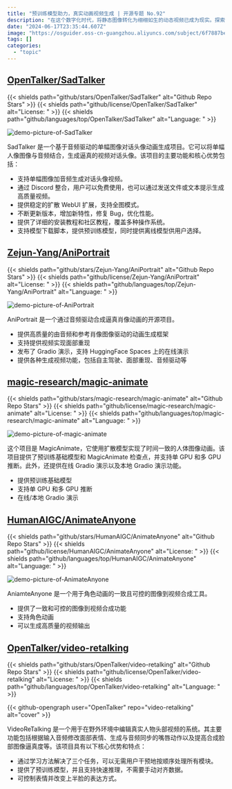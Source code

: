 ```yaml
---
title: "预训练模型助力，真实动画视频生成 | 开源专题 No.92"
description: "在这个数字化时代，将静态图像转化为栩栩如生的动态视频已成为现实。探索这些开源项目，一起揭开图像到视频动画合成的神秘面纱，感受技术的革新和创意的力量。"
date: "2024-06-17T23:35:44.607Z"
image: "https://osguider.oss-cn-guangzhou.aliyuncs.com/subject/6f7887bec88b6a3fd87e96ad4f74b091.png"
tags: []
categories:
  - "topic"
---
```


## [OpenTalker/SadTalker](https://github.com/OpenTalker/SadTalker)

{{< shields path="github/stars/OpenTalker/SadTalker" alt="Github Repo Stars" >}} {{< shields path="github/license/OpenTalker/SadTalker" alt="License: " >}} {{< shields path="github/languages/top/OpenTalker/SadTalker" alt="Language: " >}}

![demo-picture-of-SadTalker](https://static.osguider.com/subject/github/OpenTalker/SadTalker/3439b7e4793272474b24a7c0b5670169.gif)

SadTalker 是一个基于音频驱动的单幅图像对话头像动画生成项目。它可以将单幅人像图像与音频结合，生成逼真的视频对话头像。该项目的主要功能和核心优势包括：

- 支持单幅图像加音频生成对话头像视频。
- 通过 Discord 整合，用户可以免费使用，也可以通过发送文件或文本提示生成高质量视频。
- 提供稳定的扩散 WebUI 扩展，支持全图模式。
- 不断更新版本，增加新特性，修复 Bug，优化性能。
- 提供了详细的安装教程和社区教程，覆盖多种操作系统。
- 支持模型下载脚本，提供预训练模型，同时提供离线模型供用户选择。
  
## [Zejun-Yang/AniPortrait](https://github.com/Zejun-Yang/AniPortrait)

{{< shields path="github/stars/Zejun-Yang/AniPortrait" alt="Github Repo Stars" >}} {{< shields path="github/license/Zejun-Yang/AniPortrait" alt="License: " >}} {{< shields path="github/languages/top/Zejun-Yang/AniPortrait" alt="Language: " >}}

![demo-picture-of-AniPortrait](https://static.osguider.com/subject/github/Zejun-Yang/AniPortrait/c1748c4d6e512d3810da5f1d4f8cc2db.png)

AniPortrait 是一个通过音频驱动合成逼真肖像动画的开源项目。

- 提供高质量的由音频和参考肖像图像驱动的动画生成框架
- 支持提供视频实现面部重现
- 发布了 Gradio 演示，支持 HuggingFace Spaces 上的在线演示
- 提供各种生成视频功能，包括自主驾驶、面部重现、音频驱动等
  
## [magic-research/magic-animate](https://github.com/magic-research/magic-animate)

{{< shields path="github/stars/magic-research/magic-animate" alt="Github Repo Stars" >}} {{< shields path="github/license/magic-research/magic-animate" alt="License: " >}} {{< shields path="github/languages/top/magic-research/magic-animate" alt="Language: " >}}

![demo-picture-of-magic-animate](https://picgo-daily.oss-cn-guangzhou.aliyuncs.com/picgo-daily/2023/b87dc6f057f2d978529c41232c9e4f5e.gif)

这个项目是 MagicAnimate，它使用扩散模型实现了时间一致的人体图像动画。该项目提供了预训练基础模型和 MagicAnimate 检查点，并支持单 GPU 和多 GPU 推断。此外，还提供在线 Gradio 演示以及本地 Gradio 演示功能。

- 提供预训练基础模型
- 支持单 GPU 和多 GPU 推断
- 在线/本地 Gradio 演示
  
## [HumanAIGC/AnimateAnyone](https://github.com/HumanAIGC/AnimateAnyone)

{{< shields path="github/stars/HumanAIGC/AnimateAnyone" alt="Github Repo Stars" >}} {{< shields path="github/license/HumanAIGC/AnimateAnyone" alt="License: " >}} {{< shields path="github/languages/top/HumanAIGC/AnimateAnyone" alt="Language: " >}}

![demo-picture-of-AnimateAnyone](https://picgo-daily.oss-cn-guangzhou.aliyuncs.com/picgo-daily/2023/11e1c168442ac7228958ae06b7544b30.png)

AniamteAnyone 是一个用于角色动画的一致且可控的图像到视频合成工具。

- 提供了一致和可控的图像到视频合成功能
- 支持角色动画
- 可以生成高质量的视频输出
  
## [OpenTalker/video-retalking](https://github.com/OpenTalker/video-retalking)

{{< shields path="github/stars/OpenTalker/video-retalking" alt="Github Repo Stars" >}} {{< shields path="github/license/OpenTalker/video-retalking" alt="License: " >}} {{< shields path="github/languages/top/OpenTalker/video-retalking" alt="Language: " >}}

{{< github-opengraph user="OpenTalker" repo="video-retalking" alt="cover" >}}

VideoReTalking 是一个用于在野外环境中编辑真实人物头部视频的系统。其主要功能包括根据输入音频修改面部表情、生成与音频同步的嘴唇动作以及提高合成脸部图像逼真度等。该项目具有以下核心优势和特点：

- 通过学习方法解决了三个任务，可以无需用户干预地按顺序处理所有模块。
- 提供了预训练模型，并且支持快速推理，不需要手动对齐数据。
- 可控制表情并改变上半脸的表达方式。
  
